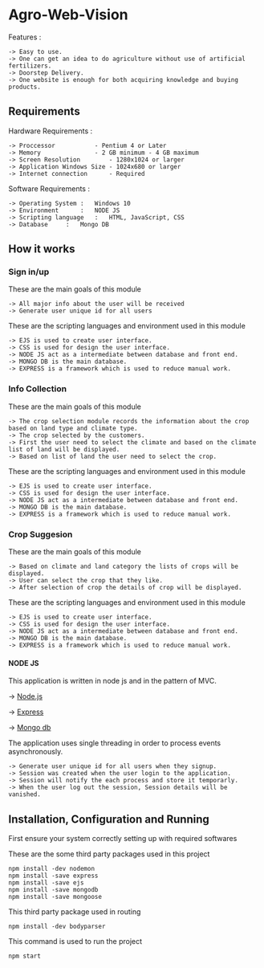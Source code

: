 # Agro-Web-Vision

Features :
	
	-> Easy to use.
	-> One can get an idea to do agriculture without use of artificial fertilizers.
	-> Doorstep Delivery.
	-> One website is enough for both acquiring knowledge and buying products.

## Requirements 

Hardware Requirements :
	
	-> Proccessor 		    - Pentium 4 or Later
	-> Memory    		    - 2 GB minimum - 4 GB maximum
	-> Screen Resolution 	    - 1280x1024 or larger
	-> Application Windows Size - 1024x680 or larger
	-> Internet connection 	    - Required

Software Requirements :

	-> Operating System	:	Windows 10
	-> Environment		:	NODE JS
	-> Scripting language	:	HTML, JavaScript, CSS
	-> Database		:	Mongo DB

## How it works

### Sign in/up

These are the main goals of this module 

	-> All major info about the user will be received 
	-> Generate user unique id for all users

These are the scripting languages and environment used in this module 

	-> EJS is used to create user interface.
	-> CSS is used for design the user interface.
	-> NODE JS act as a intermediate between database and front end.
	-> MONGO DB is the main database.
	-> EXPRESS is a framework which is used to reduce manual work.

### Info Collection

These are the main goals of this module 

	-> The crop selection module records the information about the crop based on land type and climate type. 
	-> The crop selected by the customers.
	-> First the user need to select the climate and based on the climate list of land will be displayed. 
	-> Based on list of land the user need to select the crop. 

These are the scripting languages and environment used in this module 

	-> EJS is used to create user interface.
	-> CSS is used for design the user interface.
	-> NODE JS act as a intermediate between database and front end.
	-> MONGO DB is the main database.
	-> EXPRESS is a framework which is used to reduce manual work.


### Crop Suggesion

These are the main goals of this module

	-> Based on climate and land category the lists of crops will be displayed. 
	-> User can select the crop that they like. 
	-> After selection of crop the details of crop will be displayed. 

These are the scripting languages and environment used in this module 

	-> EJS is used to create user interface.
	-> CSS is used for design the user interface.
	-> NODE JS act as a intermediate between database and front end.
	-> MONGO DB is the main database.
	-> EXPRESS is a framework which is used to reduce manual work.

#### NODE JS 

This application is written in node js and in the pattern of MVC.

-> [Node.js](https://github.com/nodejs)
	
-> [Express](https://github.com/expressjs/express)
	
-> [Mongo db](https://github.com/mongodb/mongo)

The application uses single threading in order to process events asynchronously.
	
	-> Generate user unique id for all users when they signup.
	-> Session was created when the user login to the application.
	-> Session will notify the each process and store it temporarly.
	-> When the user log out the session, Session details will be vanished. 

## Installation, Configuration and Running 

First ensure your system correctly setting up with required softwares 

These are the some third party packages used in this project

```console 
npm install -dev nodemon
npm install -save express 
npm install -save ejs
npm install -save mongodb
npm install -save mongoose
```   

This third party package used in routing

```console
npm install -dev bodyparser
```

This command is used to run the project
 
```console
npm start
```
	

